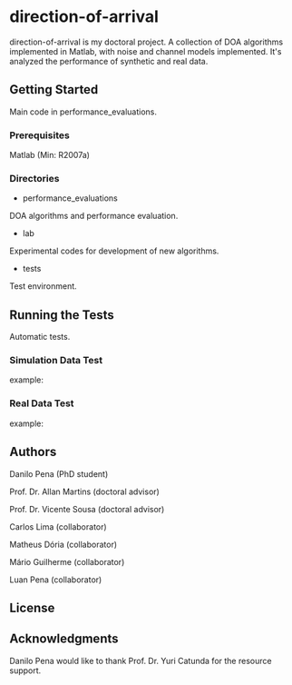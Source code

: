 # direction-of-arrival
direction-of-arrival is my doctoral project. A collection of DOA algorithms implemented in Matlab, with noise and channel models implemented. It's analyzed the performance of synthetic and real data.

## Getting Started
Main code in performance_evaluations.

### Prerequisites
Matlab (Min: R2007a)

### Directories
- performance_evaluations

DOA algorithms and performance evaluation.

- lab

Experimental codes for development of new algorithms.

- tests

Test environment.

## Running the Tests
Automatic tests.

### Simulation Data Test
example:

### Real Data Test
example:

## Authors

Danilo Pena (PhD student)

Prof. Dr. Allan Martins (doctoral advisor)

Prof. Dr. Vicente Sousa (doctoral advisor)

Carlos Lima (collaborator)

Matheus Dória (collaborator)

Mário Guilherme (collaborator)

Luan Pena (collaborator)

## License

## Acknowledgments

Danilo Pena would like to thank Prof. Dr. Yuri Catunda for the resource support.
